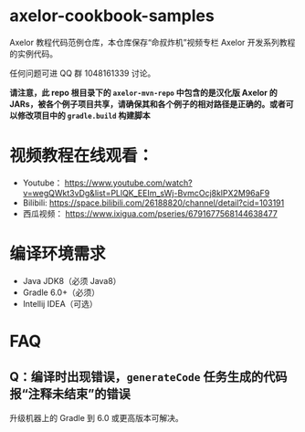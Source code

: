 # axelor-cookbook-samples

Axelor 教程代码范例仓库，本仓库保存“命叔炸机”视频专栏 Axelor 开发系列教程的实例代码。

任何问题可进 QQ 群 1048161339 讨论。

**请注意，此 repo 根目录下的 `axelor-mvn-repo` 中包含的是汉化版 Axelor 的 JARs，被各个例子项目共享，请确保其和各个例子的相对路径是正确的。或者可以修改项目中的 `gradle.build` 构建脚本**

# 视频教程在线观看：

* Youtube： https://www.youtube.com/watch?v=wegQWkt3vDg&list=PLlQK_EEIm_sWj-BvmcOcj8klPX2M96aF9
* Bilibili: https://space.bilibili.com/26188820/channel/detail?cid=103191
* 西瓜视频： https://www.ixigua.com/pseries/6791677568144638477

# 编译环境需求

* Java JDK8（必须 Java8）
* Gradle 6.0+（必须）
* Intellij IDEA（可选）


# FAQ

## Q：编译时出现错误，`generateCode` 任务生成的代码报“注释未结束”的错误

升级机器上的 Gradle 到 6.0 或更高版本可解决。

